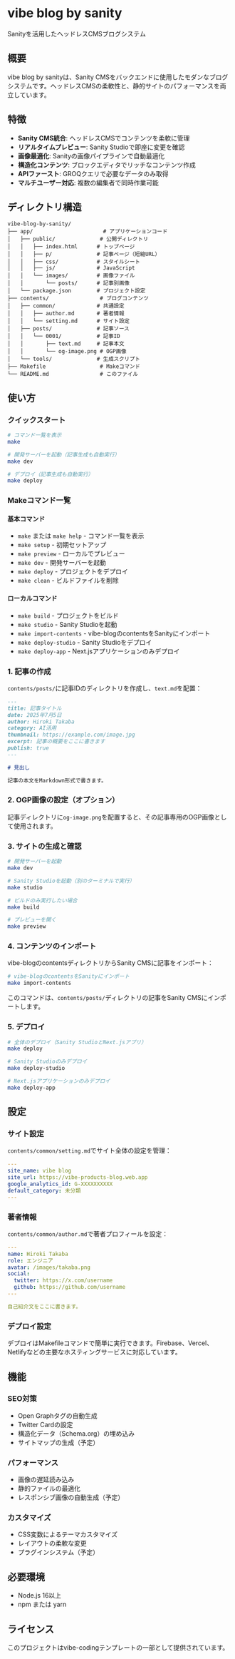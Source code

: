 # vibe blog by sanity

Sanityを活用したヘッドレスCMSブログシステム

## 概要

vibe blog by sanityは、Sanity CMSをバックエンドに使用したモダンなブログシステムです。ヘッドレスCMSの柔軟性と、静的サイトのパフォーマンスを両立しています。

## 特徴

- **Sanity CMS統合**: ヘッドレスCMSでコンテンツを柔軟に管理
- **リアルタイムプレビュー**: Sanity Studioで即座に変更を確認
- **画像最適化**: Sanityの画像パイプラインで自動最適化
- **構造化コンテンツ**: ブロックエディタでリッチなコンテンツ作成
- **APIファースト**: GROQクエリで必要なデータのみ取得
- **マルチユーザー対応**: 複数の編集者で同時作業可能

## ディレクトリ構造

```
vibe-blog-by-sanity/
├── app/                      # アプリケーションコード
│   ├── public/              # 公開ディレクトリ
│   │   ├── index.html      # トップページ
│   │   ├── p/              # 記事ページ（短縮URL）
│   │   ├── css/            # スタイルシート
│   │   ├── js/             # JavaScript
│   │   └── images/         # 画像ファイル
│   │       └── posts/      # 記事別画像
│   └── package.json        # プロジェクト設定
├── contents/                # ブログコンテンツ
│   ├── common/             # 共通設定
│   │   ├── author.md       # 著者情報
│   │   └── setting.md      # サイト設定
│   ├── posts/              # 記事ソース
│   │   └── 0001/           # 記事ID
│   │       ├── text.md     # 記事本文
│   │       └── og-image.png # OGP画像
│   └── tools/              # 生成スクリプト
├── Makefile                 # Makeコマンド
└── README.md                # このファイル
```

## 使い方

### クイックスタート

```bash
# コマンド一覧を表示
make

# 開発サーバーを起動（記事生成も自動実行）
make dev

# デプロイ（記事生成も自動実行）
make deploy
```

### Makeコマンド一覧

#### 基本コマンド
- `make` または `make help` - コマンド一覧を表示
- `make setup` - 初期セットアップ
- `make preview` - ローカルでプレビュー
- `make dev` - 開発サーバーを起動
- `make deploy` - プロジェクトをデプロイ
- `make clean` - ビルドファイルを削除

#### ローカルコマンド
- `make build` - プロジェクトをビルド
- `make studio` - Sanity Studioを起動
- `make import-contents` - vibe-blogのcontentsをSanityにインポート
- `make deploy-studio` - Sanity Studioをデプロイ
- `make deploy-app` - Next.jsアプリケーションのみデプロイ

### 1. 記事の作成

`contents/posts/`に記事IDのディレクトリを作成し、`text.md`を配置：

```markdown
---
title: 記事タイトル
date: 2025年7月5日
author: Hiroki Takaba
category: AI活用
thumbnail: https://example.com/image.jpg
excerpt: 記事の概要をここに書きます
publish: true
---

# 見出し

記事の本文をMarkdown形式で書きます。
```

### 2. OGP画像の設定（オプション）

記事ディレクトリに`og-image.png`を配置すると、その記事専用のOGP画像として使用されます。

### 3. サイトの生成と確認

```bash
# 開発サーバーを起動
make dev

# Sanity Studioを起動（別のターミナルで実行）
make studio

# ビルドのみ実行したい場合
make build

# プレビューを開く
make preview
```

### 4. コンテンツのインポート

vibe-blogのcontentsディレクトリからSanity CMSに記事をインポート：

```bash
# vibe-blogのcontentsをSanityにインポート
make import-contents
```

このコマンドは、`contents/posts/`ディレクトリの記事をSanity CMSにインポートします。

### 5. デプロイ

```bash
# 全体のデプロイ（Sanity StudioとNext.jsアプリ）
make deploy

# Sanity Studioのみデプロイ
make deploy-studio

# Next.jsアプリケーションのみデプロイ
make deploy-app
```

## 設定

### サイト設定

`contents/common/setting.md`でサイト全体の設定を管理：

```yaml
---
site_name: vibe blog
site_url: https://vibe-products-blog.web.app
google_analytics_id: G-XXXXXXXXXX
default_category: 未分類
---
```

### 著者情報

`contents/common/author.md`で著者プロフィールを設定：

```yaml
---
name: Hiroki Takaba
role: エンジニア
avatar: /images/takaba.png
social:
  twitter: https://x.com/username
  github: https://github.com/username
---

自己紹介文をここに書きます。
```

### デプロイ設定

デプロイはMakefileコマンドで簡単に実行できます。Firebase、Vercel、Netlifyなどの主要なホスティングサービスに対応しています。

## 機能

### SEO対策
- Open Graphタグの自動生成
- Twitter Cardの設定
- 構造化データ（Schema.org）の埋め込み
- サイトマップの生成（予定）

### パフォーマンス
- 画像の遅延読み込み
- 静的ファイルの最適化
- レスポンシブ画像の自動生成（予定）

### カスタマイズ
- CSS変数によるテーマカスタマイズ
- レイアウトの柔軟な変更
- プラグインシステム（予定）

## 必要環境

- Node.js 16以上
- npm または yarn

## ライセンス

このプロジェクトはvibe-codingテンプレートの一部として提供されています。